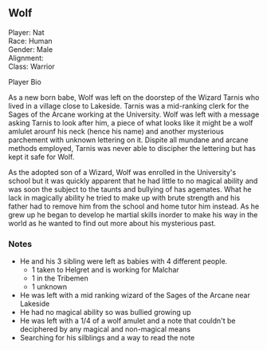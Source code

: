 ## Wolf

Player: Nat  
Race: Human  
Gender: Male  
Alignment:  
Class: Warrior

Player Bio

As a new born babe, Wolf was left on the doorstep of the Wizard Tarnis who lived in a village close to Lakeside. Tarnis was a mid-ranking clerk for the Sages of the Arcane working at the University. Wolf was left with a message asking Tarnis to look after him, a piece of what looks like it might be a wolf amlulet arounf his neck (hence his name) and another mysterious parchement with unknown lettering on it. Dispite all mundane and arcane methods employed, Tarnis was never able to discipher the lettering but has kept it safe for Wolf.  

As the adopted son of a Wizard, Wolf was enrolled in the University's school but it was quickly apparent that he had little to no magical ability and was soon the subject to the taunts and bullying of has agemates. What he lack in magically ability he tried to make up with brute strength and his father had to remove him from the school and home tutor him instead. As he grew up he began to develop he martial skills inorder to make his way in the world as he wanted to find out more about his mysterious past.

### Notes
* He and his 3 sibling were left as babies with 4 different people.
  * 1 taken to Helgret and is working for Malchar
  * 1 in the Tribemen
  * 1 unknown
* He was left with a mid ranking wizard of the Sages of the Arcane near Lakeside
* He had no magical ability so was bullied growing up
* He was left with a 1/4 of a wolf amulet and a note that couldn't be deciphered by any magical and non-magical means
* Searching for his silblings and a way to read the note
